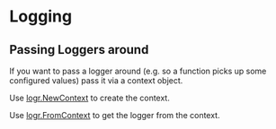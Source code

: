 # Logging

## Passing Loggers around

If you want to pass a logger around (e.g. so a function picks up some configured values)
pass it via a context object.

Use [logr.NewContext](https://pkg.go.dev/github.com/go-logr/logr#NewContext) to
create the context.

Use [logr.FromContext](https://pkg.go.dev/github.com/go-logr/logr#FromContext) to
get the logger from the context.
